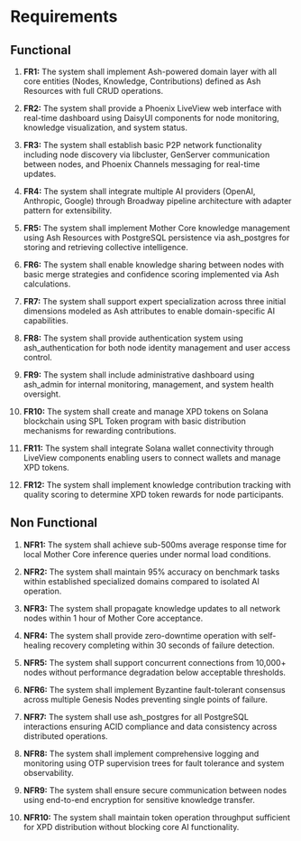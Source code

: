 # Requirements

## Functional

1. **FR1:** The system shall implement Ash-powered domain layer with all core entities (Nodes, Knowledge, Contributions) defined as Ash Resources with full CRUD operations.

2. **FR2:** The system shall provide a Phoenix LiveView web interface with real-time dashboard using DaisyUI components for node monitoring, knowledge visualization, and system status.

3. **FR3:** The system shall establish basic P2P network functionality including node discovery via libcluster, GenServer communication between nodes, and Phoenix Channels messaging for real-time updates.

4. **FR4:** The system shall integrate multiple AI providers (OpenAI, Anthropic, Google) through Broadway pipeline architecture with adapter pattern for extensibility.

5. **FR5:** The system shall implement Mother Core knowledge management using Ash Resources with PostgreSQL persistence via ash_postgres for storing and retrieving collective intelligence.

6. **FR6:** The system shall enable knowledge sharing between nodes with basic merge strategies and confidence scoring implemented via Ash calculations.

7. **FR7:** The system shall support expert specialization across three initial dimensions modeled as Ash attributes to enable domain-specific AI capabilities.

8. **FR8:** The system shall provide authentication system using ash_authentication for both node identity management and user access control.

9. **FR9:** The system shall include administrative dashboard using ash_admin for internal monitoring, management, and system health oversight.

10. **FR10:** The system shall create and manage XPD tokens on Solana blockchain using SPL Token program with basic distribution mechanisms for rewarding contributions.

11. **FR11:** The system shall integrate Solana wallet connectivity through LiveView components enabling users to connect wallets and manage XPD tokens.

12. **FR12:** The system shall implement knowledge contribution tracking with quality scoring to determine XPD token rewards for node participants.

## Non Functional

1. **NFR1:** The system shall achieve sub-500ms average response time for local Mother Core inference queries under normal load conditions.

2. **NFR2:** The system shall maintain 95% accuracy on benchmark tasks within established specialized domains compared to isolated AI operation.

3. **NFR3:** The system shall propagate knowledge updates to all network nodes within 1 hour of Mother Core acceptance.

4. **NFR4:** The system shall provide zero-downtime operation with self-healing recovery completing within 30 seconds of failure detection.

5. **NFR5:** The system shall support concurrent connections from 10,000+ nodes without performance degradation below acceptable thresholds.

6. **NFR6:** The system shall implement Byzantine fault-tolerant consensus across multiple Genesis Nodes preventing single points of failure.

7. **NFR7:** The system shall use ash_postgres for all PostgreSQL interactions ensuring ACID compliance and data consistency across distributed operations.

8. **NFR8:** The system shall implement comprehensive logging and monitoring using OTP supervision trees for fault tolerance and system observability.

9. **NFR9:** The system shall ensure secure communication between nodes using end-to-end encryption for sensitive knowledge transfer.

10. **NFR10:** The system shall maintain token operation throughput sufficient for XPD distribution without blocking core AI functionality.